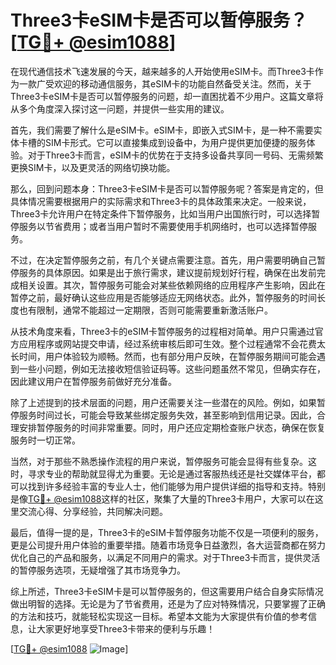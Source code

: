 # Three3卡eSIM卡是否可以暂停服务？[[TG💪+ @esim1088](https://t.me/s/esim1088)]

在现代通信技术飞速发展的今天，越来越多的人开始使用eSIM卡。而Three3卡作为一款广受欢迎的移动通信服务，其eSIM卡的功能自然备受关注。然而，关于Three3卡eSIM卡是否可以暂停服务的问题，却一直困扰着不少用户。这篇文章将从多个角度深入探讨这一问题，并提供一些实用的建议。

首先，我们需要了解什么是eSIM卡。eSIM卡，即嵌入式SIM卡，是一种不需要实体卡槽的SIM卡形式。它可以直接集成到设备中，为用户提供更加便捷的服务体验。对于Three3卡而言，eSIM卡的优势在于支持多设备共享同一号码、无需频繁更换SIM卡，以及更灵活的网络切换功能。

那么，回到问题本身：Three3卡eSIM卡是否可以暂停服务呢？答案是肯定的，但具体情况需要根据用户的实际需求和Three3卡的具体政策来决定。一般来说，Three3卡允许用户在特定条件下暂停服务，比如当用户出国旅行时，可以选择暂停服务以节省费用；或者当用户暂时不需要使用手机网络时，也可以选择暂停服务。

不过，在决定暂停服务之前，有几个关键点需要注意。首先，用户需要明确自己暂停服务的具体原因。如果是出于旅行需求，建议提前规划好行程，确保在出发前完成相关设置。其次，暂停服务可能会对某些依赖网络的应用程序产生影响，因此在暂停之前，最好确认这些应用是否能够适应无网络状态。此外，暂停服务的时间长度也有限制，通常不能超过一定期限，否则可能需要重新激活账户。

从技术角度来看，Three3卡的eSIM卡暂停服务的过程相对简单。用户只需通过官方应用程序或网站提交申请，经过系统审核后即可生效。整个过程通常不会花费太长时间，用户体验较为顺畅。然而，也有部分用户反映，在暂停服务期间可能会遇到一些小问题，例如无法接收短信验证码等。这些问题虽然不常见，但确实存在，因此建议用户在暂停服务前做好充分准备。

除了上述提到的技术层面的问题，用户还需要关注一些潜在的风险。例如，如果暂停服务时间过长，可能会导致某些绑定服务失效，甚至影响到信用记录。因此，合理安排暂停服务的时间非常重要。同时，用户还应定期检查账户状态，确保在恢复服务时一切正常。

当然，对于那些不熟悉操作流程的用户来说，暂停服务可能会显得有些复杂。这时，寻求专业的帮助就显得尤为重要。无论是通过客服热线还是社交媒体平台，都可以找到许多经验丰富的专业人士，他们能够为用户提供详细的指导和支持。特别是像[TG💪+ @esim1088](https://t.me/s/esim1088)这样的社区，聚集了大量的Three3卡用户，大家可以在这里交流心得、分享经验，共同解决问题。

最后，值得一提的是，Three3卡的eSIM卡暂停服务功能不仅是一项便利的服务，更是公司提升用户体验的重要举措。随着市场竞争日益激烈，各大运营商都在努力优化自己的产品和服务，以满足不同用户的需求。对于Three3卡而言，提供灵活的暂停服务选项，无疑增强了其市场竞争力。

综上所述，Three3卡eSIM卡是可以暂停服务的，但这需要用户结合自身实际情况做出明智的选择。无论是为了节省费用，还是为了应对特殊情况，只要掌握了正确的方法和技巧，就能轻松实现这一目标。希望本文能为大家提供有价值的参考信息，让大家更好地享受Three3卡带来的便利与乐趣！

[[TG💪+ @esim1088](https://t.me/s/esim1088) ![Image](https://i.postimg.cc/4NQfJmqS/Snipaste-2025-05-13-00-14-12.png)]